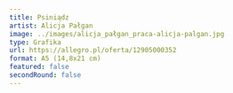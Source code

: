 ```yaml
---
title: Psiniądz
artist: Alicja Pałgan
image: ../images/alicja_pałgan_praca-alicja-palgan.jpg
type: Grafika
url: https://allegro.pl/oferta/12905000352
format: A5 (14,8x21 cm)
featured: false
secondRound: false
---
```

